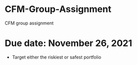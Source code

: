 # CFM-Group-Assignment
CFM group assignment

# Due date: November 26, 2021
- Target either the riskiest or safest portfolio

